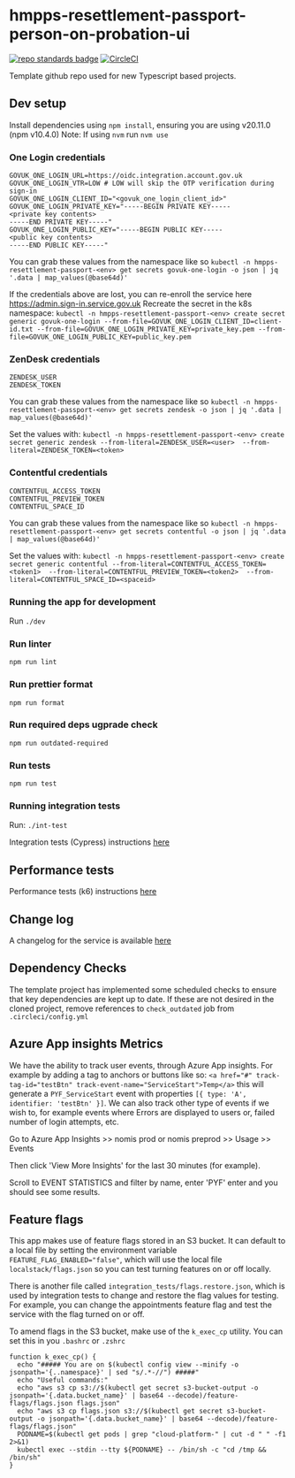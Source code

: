 # hmpps-resettlement-passport-person-on-probation-ui
[![repo standards badge](https://img.shields.io/badge/dynamic/json?color=blue&style=flat&logo=github&label=MoJ%20Compliant&query=%24.result&url=https%3A%2F%2Foperations-engineering-reports.cloud-platform.service.justice.gov.uk%2Fapi%2Fv1%2Fcompliant_public_repositories%2Fhmpps-resettlement-passport-person-on-probation-ui)](https://operations-engineering-reports.cloud-platform.service.justice.gov.uk/public-github-repositories.html#hmpps-resettlement-passport-person-on-probation-ui "Link to report")
[![CircleCI](https://circleci.com/gh/ministryofjustice/hmpps-resettlement-passport-person-on-probation-ui/tree/main.svg?style=svg)](https://circleci.com/gh/ministryofjustice/hmpps-resettlement-passport-person-on-probation-ui)

Template github repo used for new Typescript based projects.

## Dev setup

Install dependencies using `npm install`, ensuring you are using v20.11.0 (npm v10.4.0)
Note: If using `nvm` run `nvm use`

### One Login credentials
```
GOVUK_ONE_LOGIN_URL=https://oidc.integration.account.gov.uk
GOVUK_ONE_LOGIN_VTR=LOW # LOW will skip the OTP verification during sign-in
GOVUK_ONE_LOGIN_CLIENT_ID="<govuk_one_login_client_id>"
GOVUK_ONE_LOGIN_PRIVATE_KEY="-----BEGIN PRIVATE KEY-----
<private key contents>
-----END PRIVATE KEY-----"
GOVUK_ONE_LOGIN_PUBLIC_KEY="-----BEGIN PUBLIC KEY-----
<public key contents>
-----END PUBLIC KEY-----"
```

You can grab these values from the namespace like so
`kubectl -n hmpps-resettlement-passport-<env> get secrets govuk-one-login -o json | jq '.data | map_values(@base64d)'`

If the credentials above are lost, you can re-enroll the service here https://admin.sign-in.service.gov.uk
Recreate the secret in the k8s namespace:
`kubectl -n hmpps-resettlement-passport-<env> create secret generic govuk-one-login --from-file=GOVUK_ONE_LOGIN_CLIENT_ID=client-id.txt --from-file=GOVUK_ONE_LOGIN_PRIVATE_KEY=private_key.pem --from-file=GOVUK_ONE_LOGIN_PUBLIC_KEY=public_key.pem`

### ZenDesk credentials
```
ZENDESK_USER
ZENDESK_TOKEN
```
You can grab these values from the namespace like so
`kubectl -n hmpps-resettlement-passport-<env> get secrets zendesk -o json | jq '.data | map_values(@base64d)'`

Set the values with:
`kubectl -n hmpps-resettlement-passport-<env> create secret generic zendesk --from-literal=ZENDESK_USER=<user>  --from-literal=ZENDESK_TOKEN=<token>`


### Contentful credentials
```
CONTENTFUL_ACCESS_TOKEN
CONTENTFUL_PREVIEW_TOKEN
CONTENTFUL_SPACE_ID
```
You can grab these values from the namespace like so
`kubectl -n hmpps-resettlement-passport-<env> get secrets contentful -o json | jq '.data | map_values(@base64d)'`

Set the values with:
`kubectl -n hmpps-resettlement-passport-<env> create secret generic contentful --from-literal=CONTENTFUL_ACCESS_TOKEN=<token1>  --from-literal=CONTENTFUL_PREVIEW_TOKEN=<token2>  --from-literal=CONTENTFUL_SPACE_ID=<spaceid>`


### Running the app for development
Run `./dev`

### Run linter

`npm run lint`

### Run prettier format

`npm run format`

### Run required deps ugprade check

`npm run outdated-required`

### Run tests

`npm run test`

### Running integration tests

Run: `./int-test`

Integration tests (Cypress) instructions [here](./integration_tests/README.md)

## Performance tests

Performance tests (k6) instructions [here](./pt_tests/README.md)

## Change log

A changelog for the service is available [here](./CHANGELOG.md)

## Dependency Checks

The template project has implemented some scheduled checks to ensure that key dependencies are kept up to date.
If these are not desired in the cloned project, remove references to `check_outdated` job from `.circleci/config.yml`


## Azure App insights Metrics

We have the ability to track user events, through Azure App insights. For example by adding a tag to anchors or buttons like so:
`<a href="#" track-tag-id="testBtn" track-event-name="ServiceStart">Temp</a>`
this will generate a  `PYF_ServiceStart` event with properties `[{ type: 'A', identifier: 'testBtn' }]`.
We can also track other type of events if we wish to, for example events where Errors are displayed to users or, failed number of login attempts, etc.

Go to Azure App Insights >> nomis prod or nomis preprod >> Usage >> Events 

Then click 'View More Insights' for the last 30 minutes (for example).

Scroll to EVENT STATISTICS and filter by name, enter 'PYF' enter and you should see some results.


## Feature flags

This app makes use of feature flags stored in an S3 bucket. It can default to a local file by setting the environment variable `FEATURE_FLAG_ENABLED="false"`, which will use the local file `localstack/flags.json` so you can test turning features on or off locally.

There is another file called `integration_tests/flags.restore.json`, which is used by integration tests to change and restore the flag values for testing. For example, you can change the appointments feature flag and test the service with the flag turned on or off.

To amend flags in the S3 bucket, make use of the `k_exec_cp` utility. You can set this in you `.bashrc` or `.zshrc`
```
function k_exec_cp() {
  echo "##### You are on $(kubectl config view --minify -o jsonpath='{..namespace}' | sed "s/.*-//") #####"
  echo "Useful commands:"
  echo "aws s3 cp s3://$(kubectl get secret s3-bucket-output -o jsonpath='{.data.bucket_name}' | base64 --decode)/feature-flags/flags.json flags.json"
  echo "aws s3 cp flags.json s3://$(kubectl get secret s3-bucket-output -o jsonpath='{.data.bucket_name}' | base64 --decode)/feature-flags/flags.json"
  PODNAME=$(kubectl get pods | grep "cloud-platform-" | cut -d " " -f1 2>&1)
  kubectl exec --stdin --tty ${PODNAME} -- /bin/sh -c "cd /tmp && /bin/sh"
}
```
